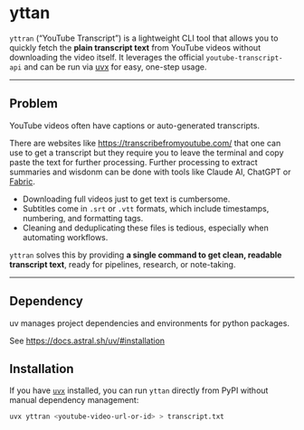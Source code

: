 # yttan

`yttran` (“YouTube Transcript”) is a lightweight CLI tool that allows you to quickly fetch the **plain transcript text** from YouTube videos without downloading the video itself. It leverages the official `youtube-transcript-api` and can be run via [uvx](https://github.com/astral-sh/uvx) for easy, one-step usage.

---

## Problem

YouTube videos often have captions or auto-generated transcripts.

There are websites like https://transcribefromyoutube.com/ that one can use to get a transcript but they require you to leave the terminal and copy paste the text for further processing.
Further processing to extract summaries and wisdonm can be done with tools like Claude AI, ChatGPT or [Fabric](https://github.com/danielmiessler/fabric).

- Downloading full videos just to get text is cumbersome.
- Subtitles come in `.srt` or `.vtt` formats, which include timestamps, numbering, and formatting tags.
- Cleaning and deduplicating these files is tedious, especially when automating workflows.

`yttran` solves this by providing **a single command to get clean, readable transcript text**, ready for pipelines, research, or note-taking.

---

## Dependency

uv manages project dependencies and environments for python packages.

See https://docs.astral.sh/uv/#installation

## Installation

If you have [`uvx`](https://github.com/astral-sh/uvx) installed, you can run `yttan` directly from PyPI without manual dependency management:

```bash
uvx yttran <youtube-video-url-or-id> > transcript.txt
```
